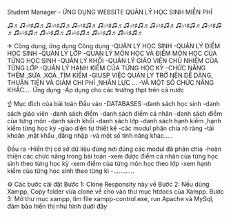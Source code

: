 Student Manager - ỨNG DỤNG WEBSITE QUẢN LÝ HỌC SINH MIỄN PHÍ

♫♬♫♭♮♯♫♬♫♭♮♯♫♬♫♭♮♯♫♬♫♭♮♯♫♬♫♭♮♯♫♬♫♭♮♯♫♬♫♭♮♯♫♬♫♭♮♯♫♬♫♭♮♯♫♬♫♭♮♯♫♬♫♭♮♯♫♬♫♭♮♯♫♬♫♭♮♯♫♬

✈ Công dụng, ứng dụng
Công dụng
-QUẢN LÝ HỌC SINH
-QUẢN LÝ ĐIỂM HỌC SINH
-QUẢN LÝ LỚP
-QUẢN LÝ MÔN HỌC VÀ ĐIỂM MÔN HỌC CỦA TỪNG HỌC SINH
-QUẢN LÝ KHỐI
-QUẢN LÝ GIÁO VIÊN CHỦ NHIỆM CỦA TỪNG LỚP
-QUẢN LÝ HẠNH KIỂM CỦA TỪNG HỌC KỲ
-CHỨC NĂNG THÊM ,SỬA ,XOÁ ,TÌM KIẾM
-GIUSP VIỆC QUẢN LÝ TRỞ NÊN DỄ DÀNG, THUẬN TIỆN VÀ GIẢM CHI PHÍ ,NHÂN LỰC ...
-VÀ MỘT SỐ CHỨC NĂNG KHÁC....
Ứng dụng
-Áp dụng cho các trường thpt trên cả nước

☝ Mục đích của bài toán
Đầu vào
-DATABASES
-danh sách học sinh 
-danh sách giáo viên
-danh sách điểm
-danh sách điểm cá nhân
-danh sách điểm của từng môn
-danh sách khối
-danh sách lớp
-danh sách hạnh kiểm ,hạnh kiểm từng học kỳ
-giao diện tự thiết kế
-các modul phân chia rõ ràng
-tài khoản ,mật khẩu ,đăng nhập
-và một số tính năng khác.....

Đầu ra
-Hiển thị cơ sở dữ liệu đúng nơi đúng các modul đã phân chia
-hoàn thiện các chức năng trong bài toán
-xem được điểm cá nhân của từng học sinh theo từng học kỳ
-xem điểm của từng môn học theo lớp
-xem hạnh kiểm của từng học sinh theo từng kì
-............

⚙ Các bước cài đặt
Bước 1: Clone Responsity này về
Bước 2: Nếu dùng Xampp, Copy folder vừa clone về cho vào thư mục htdocs của Xampp.
Bước 3: Mở thư mục xampp, tìm file xampp-control.exe, run Apache và MySql, đảm bảo hiển thị như hình dưới đây

